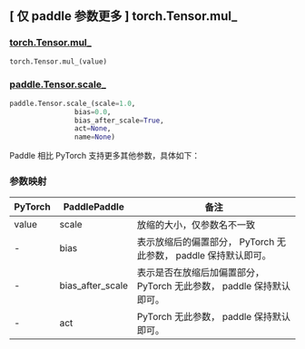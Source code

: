 ## [ 仅 paddle 参数更多 ] torch.Tensor.mul_
### [torch.Tensor.mul_](https://pytorch.org/docs/1.13/generated/torch.Tensor.mul_.html?highlight=mul_)

```python
torch.Tensor.mul_(value)
```

### [paddle.Tensor.scale_](https://www.paddlepaddle.org.cn/documentation/docs/zh/api/paddle/Tensor_cn.html#id16)

```python
paddle.Tensor.scale_(scale=1.0,
                bias=0.0,
                bias_after_scale=True,
                act=None,
                name=None)
```
Paddle 相比 PyTorch 支持更多其他参数，具体如下：

### 参数映射
| PyTorch       | PaddlePaddle     | 备注                                                                      |
| ------------- | ---------------- | --------------------------------------------------------------------------|
| value         | scale            | 放缩的大小，仅参数名不一致                                                   |
| -             | bias             | 表示放缩后的偏置部分， PyTorch 无此参数， paddle 保持默认即可。               |
| -             | bias_after_scale | 表示是否在放缩后加偏置部分， PyTorch 无此参数， paddle 保持默认即可。         |
| -             | act              | PyTorch 无此参数， paddle 保持默认即可。                                   |
